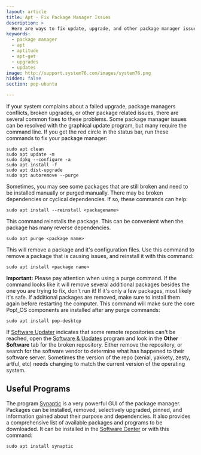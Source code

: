 ```yaml
---
layout: article
title: Apt - Fix Package Manager Issues
description: >
  Here are ways to fix update, upgrade, and other package manager issues.
keywords:
  - package manager
  - apt
  - aptitude
  - apt-get
  - upgrades
  - updates
image: http://support.system76.com/images/system76.png
hidden: false
section: pop-ubuntu

---
```


If your system complains about a failed upgrade, package managers conflicts, broken upgrades, or other package related issues, there are several common fixes to these problems.  Some package manager issues can be resolved with the graphical update program, but many require the command line.  If you get the red circle in the status bar, run these commands to fix your package manager:

```
sudo apt clean
sudo apt update -m
sudo dpkg --configure -a
sudo apt install -f
sudo apt dist-upgrade
sudo apt autoremove --purge
```

Sometimes, you may see some packages that are still broken and need to be installed manually or purged manually.  There may be broken dependencies or cyclical dependencies.  If so, these commands can help:

```
sudo apt install --reinstall <packagename>
```

This command reinstalls the package.  This can be convenient when the package has many reverse dependencies.

```
sudo apt purge <package name>
```

This will remove a package and it's configuration files.  Use this command to remove a package that is causing issues, and reinstall it with this command:

```
sudo apt install <package name>
```

**Important:** Please pay attention when using a purge command.  If the command looks like it will remove several additional packages besides the one you are trying to fix, don't run it!  If it's only a few packages, most likely it's safe.  If additional packages are removed, make sure to install them again before restarting the computer.  This command will make sure the core Pop!_OS components are installed after any purge commands:

```
sudo apt install pop-desktop
```

If <u>Software Updater</u> indicates that some remote repositories can't be reached, open the <u>Software & Updates</u> program and look in the **Other Software** tab for the broken repository.  Either remove the repository, or search for the software vendor to determine what has happened to their software server.  Sometimes the version of the repo (xenial, yakkety, zesty, artful, etc) needs changing to match the current version of the operating system.

## Useful Programs

The program <u>Synaptic</u> is a very powerful GUI of the package manager.  Packages can be installed, removed, selectively upgraded, pinned, and information gained about their purpose and dependencies.  It also provides a comprehensive list of available packages and programs to be downloaded.  It can be installed in the <u>Software Center</u> or with this command:

```
sudo apt install synaptic
```
